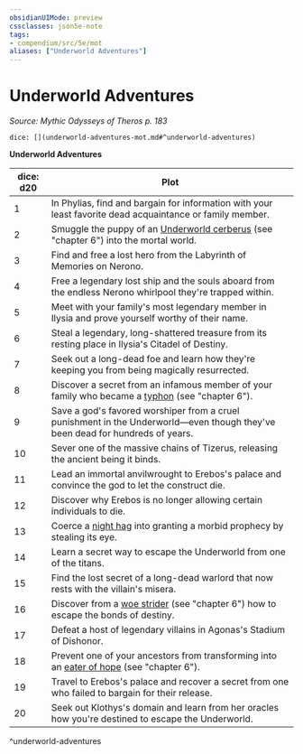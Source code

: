 ```yaml
---
obsidianUIMode: preview
cssclasses: json5e-note
tags:
- compendium/src/5e/mot
aliases: ["Underworld Adventures"]
---
```

# Underworld Adventures
*Source: Mythic Odysseys of Theros p. 183* 

`dice: [](underworld-adventures-mot.md#^underworld-adventures)`

**Underworld Adventures**

| dice: d20 | Plot |
|-----------|------|
| 1 | In Phylias, find and bargain for information with your least favorite dead acquaintance or family member. |
| 2 | Smuggle the puppy of an [Underworld cerberus](b_underworld-cerberus-mot.md) (see "chapter 6") into the mortal world. |
| 3 | Find and free a lost hero from the Labyrinth of Memories on Nerono. |
| 4 | Free a legendary lost ship and the souls aboard from the endless Nerono whirlpool they're trapped within. |
| 5 | Meet with your family's most legendary member in Ilysia and prove yourself worthy of their name. |
| 6 | Steal a legendary, long-shattered treasure from its resting place in Ilysia's Citadel of Destiny. |
| 7 | Seek out a long-dead foe and learn how they're keeping you from being magically resurrected. |
| 8 | Discover a secret from an infamous member of your family who became a [typhon](b_typhon-mot.md) (see "chapter 6"). |
| 9 | Save a god's favored worshiper from a cruel punishment in the Underworld—even though they've been dead for hundreds of years. |
| 10 | Sever one of the massive chains of Tizerus, releasing the ancient being it binds. |
| 11 | Lead an immortal anvilwrought to Erebos's palace and convince the god to let the construct die. |
| 12 | Discover why Erebos is no longer allowing certain individuals to die. |
| 13 | Coerce a [night hag](2.%20GM%20Tools/5eTools%20Compendium%20&%20Rules/z_compendium/bestiary/fiend/b_night-hag.md) into granting a morbid prophecy by stealing its eye. |
| 14 | Learn a secret way to escape the Underworld from one of the titans. |
| 15 | Find the lost secret of a long-dead warlord that now rests with the villain's misera. |
| 16 | Discover from a [woe strider](b_woe-strider-mot.md) (see "chapter 6") how to escape the bonds of destiny. |
| 17 | Defeat a host of legendary villains in Agonas's Stadium of Dishonor. |
| 18 | Prevent one of your ancestors from transforming into an [eater of hope](b_eater-of-hope-mot.md) (see "chapter 6"). |
| 19 | Travel to Erebos's palace and recover a secret from one who failed to bargain for their release. |
| 20 | Seek out Klothys's domain and learn from her oracles how you're destined to escape the Underworld. |
^underworld-adventures